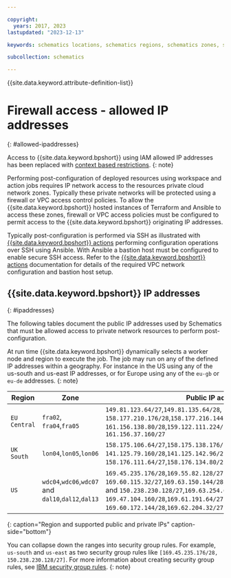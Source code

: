 ```yaml
---

copyright:
  years: 2017, 2023
lastupdated: "2023-12-13"

keywords: schematics locations, schematics regions, schematics zones, schematics endpoints, schematics service endpoints

subcollection: schematics

---
```


{{site.data.keyword.attribute-definition-list}}


# Firewall access - allowed IP addresses 
{: #allowed-ipaddresses}

Access to {{site.data.keyword.bpshort}} using IAM allowed IP addresses has been replaced with [context based restrictions](/docs/schematics?topic=schematics-access-control-cbr). {: note}

Performing post-configuration of deployed resources using workspace and action jobs requires IP network access to the resources private cloud network zones. Typically these private networks will be protected using a firewall or VPC access control policies. To allow the {{site.data.keyword.bpshort}} hosted instances of Terraform and Ansible to access these zones, firewall or VPC access policies must be configured to permit access to the {{site.data.keyword.bpshort}} originating IP addresses. 

Typically post-configuration is performed via SSH as illustrated with [{{site.data.keyword.bpshort}} actions](/docs/schematics?topic=schematics-sc-actions) performing configuration operations over SSH using Ansible. With Ansible a bastion host must be configured to enable secure SSH access. Refer to the [{{site.data.keyword.bpshort}} actions](/docs/schematics?topic=schematics-sc-actions#sc-actions-overview) documentation for details of the required VPC network configuration and bastion host setup. 

## {{site.data.keyword.bpshort}} IP addresses 
{: #ipaddresses}

The following tables document the public IP addresses used by Schematics that must be allowed access to private network resources to perform post-configuration.  

At run time {{site.data.keyword.bpshort}} dynamically selects a worker node and region to execute the job. The job may run on any of the defined IP addresses within a geography. For instance in the US using any of the us-south and us-east IP addresses, or for Europe using any of the `eu-gb` or `eu-de` addresses. 
{: note}

| Region | Zone | Public IP addresses | Private IP addresses |
| --- | --- | --- | --- |
| `EU Central` | `fra02`, `fra04`,`fra05` | `149.81.123.64/27`,`149.81.135.64/28`,</br>`158.177.210.176/28`,`158.177.216.144/28`,</br>`161.156.138.80/28`,`159.122.111.224/27`,</br>`161.156.37.160/27`| `10.123.76.192/26`,`10.194.127.64/26`,`10.75.204.128/26` |
| `UK South` | `lon04`,`lon05`,`lon06` | `158.175.106.64/27`,`158.175.138.176/28`,</br>`141.125.79.160/28`,`141.125.142.96/27`,</br>`158.176.111.64/27`,`158.176.134.80/28` | `10.45.215.128/26`,</br>`10.196.59.0/26`,`10.72.173.0/26` |
| `US` | `wdc04`,`wdc06`,`wdc07` and `dal10`,`dal12`,`dal13`| `169.45.235.176/28`,`169.55.82.128/27`,</br>`169.60.115.32/27`,`169.63.150.144/28`,`169.62.1.224/28`,`169.62.53.64/27` and `150.238.230.128/27`,`169.63.254.64/28`,</br>`169.47.104.160/28`,`169.61.191.64/27`,</br>`169.60.172.144/28`,`169.62.204.32/27` | `10.148.98.0/26`,`10.189.2.128/26`,</br>`10.190.16.128/26`,`10.191.181.64/26`,</br>`10.95.173.64/26`,`10.185.16.64/26`,</br>`10.220.38.64/26` |
{: caption="Region and supported public and private IPs" caption-side="bottom"}

You can collapse down the ranges into security group rules. For example, `us-south` and `us-east` as two security group rules like `[169.45.235.176/28, 150.238.230.128/27]`. For more information about creating security group rules, see [IBM security group rules](/docs/security-groups?topic=security-groups-security-groups-guidelines#rules-1).
{: note}



